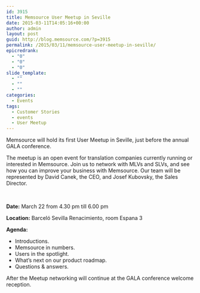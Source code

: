 ```yaml
---
id: 3915
title: Memsource User Meetup in Seville
date: 2015-03-11T14:05:16+00:00
author: admin
layout: post
guid: http://blog.memsource.com/?p=3915
permalink: /2015/03/11/memsource-user-meetup-in-seville/
epicredrank:
  - "0"
  - "0"
  - "0"
slide_template:
  - ""
  - ""
  - ""
categories:
  - Events
tags:
  - Customer Stories
  - events
  - User Meetup
---
```

Memsource will hold its first User Meetup in Seville, just before the annual GALA conference.

The meetup is an open event for translation companies currently running or interested in Memsource. Join us to network with MLVs and SLVs, and see how you can improve your business with Memsource. Our team will be represented by David Canek, the CEO, and Josef Kubovsky, the Sales Director.<!--more-->

&nbsp;

**Date:** March 22 from 4.30 pm till 6.00 pm

**Location:** Barceló Sevilla Renacimiento, room Espana 3

**Agenda:**

  * Introductions.
  * Memsource in numbers.
  * Users in the spotlight.
  * What&#8217;s next on our product roadmap.
  * Questions & answers.

After the Meetup networking will continue at the GALA conference welcome reception.